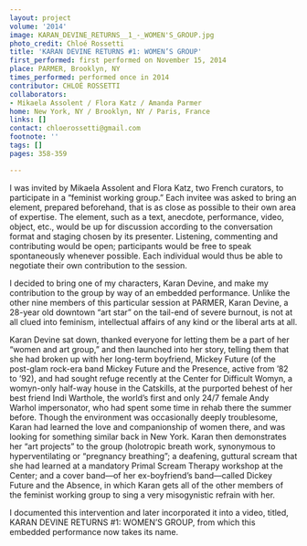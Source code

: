 ```yaml
---
layout: project
volume: '2014'
image: KARAN_DEVINE_RETURNS__1_-_WOMEN'S_GROUP.jpg
photo_credit: Chloé Rossetti
title: 'KARAN DEVINE RETURNS #1: WOMEN’S GROUP'
first_performed: first performed on November 15, 2014
place: PARMER, Brooklyn, NY
times_performed: performed once in 2014
contributor: CHLOÉ ROSSETTI
collaborators:
- Mikaela Assolent / Flora Katz / Amanda Parmer
home: New York, NY / Brooklyn, NY / Paris, France
links: []
contact: chloerossetti@gmail.com
footnote: ''
tags: []
pages: 358-359

---
```


I was invited by Mikaela Assolent and Flora Katz, two French curators, to participate in a “feminist working group.” Each invitee was asked to bring an element, prepared beforehand, that is as close as possible to their own area of expertise. The element, such as a text, anecdote, performance, video, object, etc., would be up for discussion according to the conversation format and staging chosen by its presenter. Listening, commenting and contributing would be open; participants would be free to speak spontaneously whenever possible. Each individual would thus be able to negotiate their own contribution to the session.

I decided to bring one of my characters, Karan Devine, and make my contribution to the group by way of an embedded performance. Unlike the other nine members of this particular session at PARMER, Karan Devine, a 28-year old downtown “art star” on the tail-end of severe burnout, is not at all clued into feminism, intellectual affairs of any kind or the liberal arts at all.

Karan Devine sat down, thanked everyone for letting them be a part of her “women and art group,” and then launched into her story, telling them that she had broken up with her long-term boyfriend, Mickey Future (of the post-glam rock-era band Mickey Future and the Presence, active from ’82 to ’92), and had sought refuge recently at the Center for Difficult Womyn, a womyn-only half-way house in the Catskills, at the purported behest of her best friend Indi Warthole, the world’s first and only 24/7 female Andy Warhol impersonator, who had spent some time in rehab there the summer before. Though the environment was occasionally deeply troublesome, Karan had learned the love and companionship of women there, and was looking for something similar back in New York. Karan then demonstrates her “art projects” to the group (holotropic breath work, synonymous to hyperventilating or “pregnancy breathing”; a deafening, guttural scream that she had learned at a mandatory Primal Scream Therapy workshop at the Center; and a cover band—of her ex-boyfriend’s band—called Dickey Future and the Absence, in which Karan gets all of the other members of the feminist working group to sing a very misogynistic refrain with her.

I documented this intervention and later incorporated it into a video, titled, KARAN DEVINE RETURNS #1: WOMEN’S GROUP, from which this embedded performance now takes its name.
